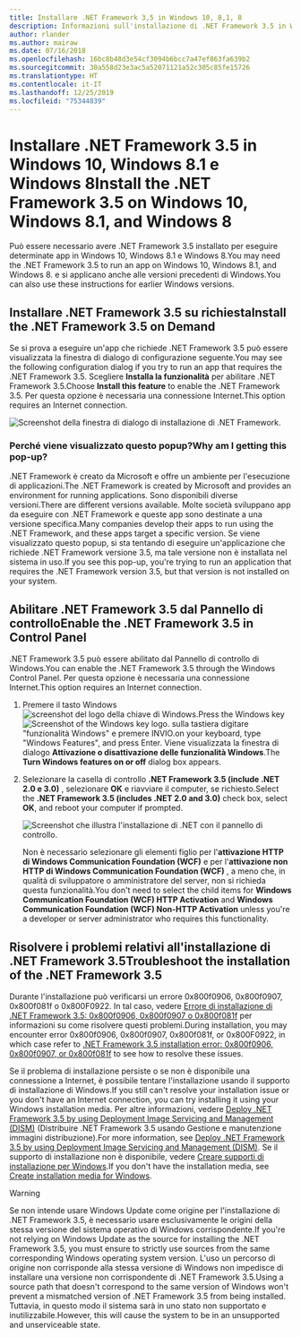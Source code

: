 ```yaml
---
title: Installare .NET Framework 3,5 in Windows 10, 8,1, 8
description: Informazioni sull'installazione di .NET Framework 3.5 in Windows 10, Windows 8.1 e Windows 8.
author: rlander
ms.author: mairaw
ms.date: 07/16/2018
ms.openlocfilehash: 16bc8b48d3e54cf3094b6bcc7a47ef863fa639b2
ms.sourcegitcommit: 30a558d23e3ac5a52071121a52c305c85fe15726
ms.translationtype: HT
ms.contentlocale: it-IT
ms.lasthandoff: 12/25/2019
ms.locfileid: "75344839"
---
```

# <a name="install-the-net-framework-35-on-windows-10-windows-81-and-windows-8"></a><span data-ttu-id="882b6-103">Installare .NET Framework 3.5 in Windows 10, Windows 8.1 e Windows 8</span><span class="sxs-lookup"><span data-stu-id="882b6-103">Install the .NET Framework 3.5 on Windows 10, Windows 8.1, and Windows 8</span></span>

<span data-ttu-id="882b6-104">Può essere necessario avere .NET Framework 3.5 installato per eseguire determinate app in Windows 10, Windows 8.1 e Windows 8.</span><span class="sxs-lookup"><span data-stu-id="882b6-104">You may need the .NET Framework 3.5 to run an app on Windows 10, Windows 8.1, and Windows 8.</span></span> <span data-ttu-id="882b6-105">e si applicano anche alle versioni precedenti di Windows.</span><span class="sxs-lookup"><span data-stu-id="882b6-105">You can also use these instructions for earlier Windows versions.</span></span>

## <a name="install-the-net-framework-35-on-demand"></a><span data-ttu-id="882b6-106">Installare .NET Framework 3.5 su richiesta</span><span class="sxs-lookup"><span data-stu-id="882b6-106">Install the .NET Framework 3.5 on Demand</span></span>

<span data-ttu-id="882b6-107">Se si prova a eseguire un'app che richiede .NET Framework 3.5 può essere visualizzata la finestra di dialogo di configurazione seguente.</span><span class="sxs-lookup"><span data-stu-id="882b6-107">You may see the following configuration dialog if you try to run an app that requires the .NET Framework 3.5.</span></span> <span data-ttu-id="882b6-108">Scegliere **Installa la funzionalità** per abilitare .NET Framework 3.5.</span><span class="sxs-lookup"><span data-stu-id="882b6-108">Choose **Install this feature** to enable the .NET Framework 3.5.</span></span> <span data-ttu-id="882b6-109">Per questa opzione è necessaria una connessione Internet.</span><span class="sxs-lookup"><span data-stu-id="882b6-109">This option requires an Internet connection.</span></span>

![Screenshot della finestra di dialogo di installazione di .NET Framework.](./media/dotnet-35-windows-10/dotnet-framework-installation-dialog.png)

### <a name="why-am-i-getting-this-pop-up"></a><span data-ttu-id="882b6-111">Perché viene visualizzato questo popup?</span><span class="sxs-lookup"><span data-stu-id="882b6-111">Why am I getting this pop-up?</span></span>

<span data-ttu-id="882b6-112">.NET Framework è creato da Microsoft e offre un ambiente per l'esecuzione di applicazioni.</span><span class="sxs-lookup"><span data-stu-id="882b6-112">The .NET Framework is created by Microsoft and provides an environment for running applications.</span></span> <span data-ttu-id="882b6-113">Sono disponibili diverse versioni.</span><span class="sxs-lookup"><span data-stu-id="882b6-113">There are different versions available.</span></span> <span data-ttu-id="882b6-114">Molte società sviluppano app da eseguire con .NET Framework e queste app sono destinate a una versione specifica.</span><span class="sxs-lookup"><span data-stu-id="882b6-114">Many companies develop their apps to run using the .NET Framework, and these apps target a specific version.</span></span> <span data-ttu-id="882b6-115">Se viene visualizzato questo popup, si sta tentando di eseguire un'applicazione che richiede .NET Framework versione 3.5, ma tale versione non è installata nel sistema in uso.</span><span class="sxs-lookup"><span data-stu-id="882b6-115">If you see this pop-up, you're trying to run an application that requires the .NET Framework version 3.5, but that version is not installed on your system.</span></span>

## <a name="enable-the-net-framework-35-in-control-panel"></a><span data-ttu-id="882b6-116">Abilitare .NET Framework 3.5 dal Pannello di controllo</span><span class="sxs-lookup"><span data-stu-id="882b6-116">Enable the .NET Framework 3.5 in Control Panel</span></span>

<span data-ttu-id="882b6-117">.NET Framework 3.5 può essere abilitato dal Pannello di controllo di Windows.</span><span class="sxs-lookup"><span data-stu-id="882b6-117">You can enable the .NET Framework 3.5 through the Windows Control Panel.</span></span> <span data-ttu-id="882b6-118">Per questa opzione è necessaria una connessione Internet.</span><span class="sxs-lookup"><span data-stu-id="882b6-118">This option requires an Internet connection.</span></span>

1. <span data-ttu-id="882b6-119">Premere il tasto Windows ![screenshot del logo della chiave di Windows.](./media/dotnet-35-windows-10/windows-keyboard-logo.png)</span><span class="sxs-lookup"><span data-stu-id="882b6-119">Press the Windows key ![Screenshot of the Windows key logo.](./media/dotnet-35-windows-10/windows-keyboard-logo.png)</span></span> <span data-ttu-id="882b6-120">sulla tastiera digitare "funzionalità Windows" e premere INVIO.</span><span class="sxs-lookup"><span data-stu-id="882b6-120">on your keyboard, type "Windows Features", and press Enter.</span></span> <span data-ttu-id="882b6-121">Viene visualizzata la finestra di dialogo **Attivazione o disattivazione delle funzionalità Windows**.</span><span class="sxs-lookup"><span data-stu-id="882b6-121">The **Turn Windows features on or off** dialog box appears.</span></span>

2. <span data-ttu-id="882b6-122">Selezionare la casella di controllo **.NET Framework 3.5 (include .NET 2.0 e 3.0)** , selezionare **OK** e riavviare il computer, se richiesto.</span><span class="sxs-lookup"><span data-stu-id="882b6-122">Select the **.NET Framework 3.5 (includes .NET 2.0 and 3.0)** check box, select **OK**, and reboot your computer if prompted.</span></span>

   ![Screenshot che illustra l'installazione di .NET con il pannello di controllo.](./media/dotnet-35-windows-10/dotnet-control-panel.png)

   <span data-ttu-id="882b6-124">Non è necessario selezionare gli elementi figlio per l'**attivazione HTTP di Windows Communication Foundation (WCF)** e per l'**attivazione non HTTP di Windows Communication Foundation (WCF)** , a meno che, in qualità di sviluppatore o amministratore del server, non si richieda questa funzionalità.</span><span class="sxs-lookup"><span data-stu-id="882b6-124">You don't need to select the child items for **Windows Communication Foundation (WCF) HTTP Activation** and **Windows Communication Foundation (WCF) Non-HTTP Activation** unless you're a developer or server administrator who requires this functionality.</span></span>

## <a name="troubleshoot-the-installation-of-the-net-framework-35"></a><span data-ttu-id="882b6-125">Risolvere i problemi relativi all'installazione di .NET Framework 3.5</span><span class="sxs-lookup"><span data-stu-id="882b6-125">Troubleshoot the installation of the .NET Framework 3.5</span></span>

<span data-ttu-id="882b6-126">Durante l'installazione può verificarsi un errore 0x800f0906, 0x800f0907, 0x800f081f o 0x800F0922. In tal caso, vedere [Errore di installazione di .NET Framework 3.5: 0x800f0906, 0x800f0907 o 0x800f081f](https://support.microsoft.com/help/2734782/net-framework-3-5-installation-error-0x800f0906--0x800f081f--0x800f09) per informazioni su come risolvere questi problemi.</span><span class="sxs-lookup"><span data-stu-id="882b6-126">During installation, you may encounter error 0x800f0906, 0x800f0907, 0x800f081f, or 0x800F0922, in which case refer to [.NET Framework 3.5 installation error: 0x800f0906, 0x800f0907, or 0x800f081f](https://support.microsoft.com/help/2734782/net-framework-3-5-installation-error-0x800f0906--0x800f081f--0x800f09) to see how to resolve these issues.</span></span>

<span data-ttu-id="882b6-127">Se il problema di installazione persiste o se non è disponibile una connessione a Internet, è possibile tentare l'installazione usando il supporto di installazione di Windows.</span><span class="sxs-lookup"><span data-stu-id="882b6-127">If you still can't resolve your installation issue or you don't have an Internet connection, you can try installing it using your Windows installation media.</span></span> <span data-ttu-id="882b6-128">Per altre informazioni, vedere [Deploy .NET Framework 3.5 by using Deployment Image Servicing and Management (DISM)](/windows-hardware/manufacture/desktop/deploy-net-framework-35-by-using-deployment-image-servicing-and-management--dism) (Distribuire .NET Framework 3.5 usando Gestione e manutenzione immagini distribuzione).</span><span class="sxs-lookup"><span data-stu-id="882b6-128">For more information, see [Deploy .NET Framework 3.5 by using Deployment Image Servicing and Management (DISM)](/windows-hardware/manufacture/desktop/deploy-net-framework-35-by-using-deployment-image-servicing-and-management--dism).</span></span> <span data-ttu-id="882b6-129">Se il supporto di installazione non è disponibile, vedere [Creare supporti di installazione per Windows](https://support.microsoft.com/help/15088/windows-create-installation-media).</span><span class="sxs-lookup"><span data-stu-id="882b6-129">If you don't have the installation media, see [Create installation media for Windows](https://support.microsoft.com/help/15088/windows-create-installation-media).</span></span>

> [!WARNING]
> <span data-ttu-id="882b6-130">Se non intende usare Windows Update come origine per l'installazione di .NET Framework 3.5, è necessario usare esclusivamente le origini della stessa versione del sistema operativo di Windows corrispondente.</span><span class="sxs-lookup"><span data-stu-id="882b6-130">If you're not relying on Windows Update as the source for installing the .NET Framework 3.5, you must ensure to strictly use sources from the same corresponding Windows operating system version.</span></span> <span data-ttu-id="882b6-131">L'uso un percorso di origine non corrisponde alla stessa versione di Windows non impedisce di installare una versione non corrispondente di .NET Framework 3.5.</span><span class="sxs-lookup"><span data-stu-id="882b6-131">Using a source path that doesn't correspond to the same version of Windows won't prevent a mismatched version of .NET Framework 3.5 from being installed.</span></span> <span data-ttu-id="882b6-132">Tuttavia, in questo modo il sistema sarà in uno stato non supportato e inutilizzabile.</span><span class="sxs-lookup"><span data-stu-id="882b6-132">However, this will cause the system to be in an unsupported and unserviceable state.</span></span>
